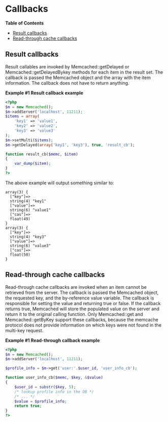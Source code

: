 Callbacks
=========

**Table of Contents**

-   [Result callbacks](/memcached/callbacks.html#Result%20callbacks)
-   [Read-through cache
    callbacks](/memcached/callbacks.html#Read-through%20cache%20callbacks)

Result callbacks
----------------

Result <span class="type">callable</span>s are invoked by <span
class="methodname">Memcached::getDelayed</span> or <span
class="methodname">Memcached::getDelayedBykey</span> methods for each
item in the result set. The callback is passed the Memcached object and
the array with the item information. The callback does not have to
return anything.

**Example \#1 Result callback example**

``` php
<?php
$m = new Memcached();
$m->addServer('localhost', 11211);
$items = array(
    'key1' => 'value1',
    'key2' => 'value2',
    'key3' => 'value3'
);
$m->setMulti($items);
$m->getDelayed(array('key1', 'key3'), true, 'result_cb');

function result_cb($memc, $item)
{
    var_dump($item);
}
?>
```

The above example will output something similar to:

    array(3) {
      ["key"]=>
      string(4) "key1"
      ["value"]=>
      string(6) "value1"
      ["cas"]=>
      float(49)
    }
    array(3) {
      ["key"]=>
      string(4) "key3"
      ["value"]=>
      string(6) "value3"
      ["cas"]=>
      float(50)
    }

Read-through cache callbacks
----------------------------

Read-through cache callbacks are invoked when an item cannot be
retrieved from the server. The callback is passed the Memcached object,
the requested key, and the by-reference value variable. The callback is
responsible for setting the value and returning true or false. If the
callback returns true, Memcached will store the populated value on the
server and return it to the original calling function. Only <span
class="methodname">Memcached::get</span> and <span
class="methodname">Memcached::getByKey</span> support these callbacks,
because the memcache protocol does not provide information on which keys
were not found in the multi-key request.

**Example \#1 Read-through callback example**

``` php
<?php
$m = new Memcached();
$m->addServer('localhost', 11211);

$profile_info = $m->get('user:'.$user_id, 'user_info_cb');

function user_info_cb($memc, $key, &$value)
{
    $user_id = substr($key, 5);
    /* lookup profile info in the DB */
    /* ... */
    $value = $profile_info;
    return true;
}
?>
```
